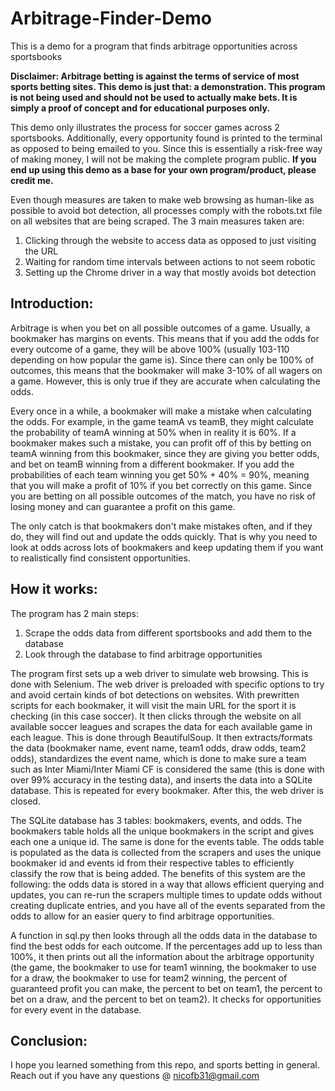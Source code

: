 # Arbitrage-Finder-Demo
This is a demo for a program that finds arbitrage opportunities across sportsbooks

**Disclaimer: Arbitrage betting is against the terms of service of most sports betting sites. This demo is just that: a demonstration. This program is not being used and should not be used to actually make bets. It is simply a proof of concept and for educational purposes only.**

This demo only illustrates the process for soccer games across 2 sportsbooks. Additionally, every opportunity found is printed to the terminal as opposed to being emailed to you. Since this is essentially a risk-free way of making money, I will not be making the complete program public. **If you end up using this demo as a base for your own program/product, please credit me.**

Even though measures are taken to make web browsing as human-like as possible to avoid bot detection, all processes comply with the robots.txt file on all websites that are being scraped. The 3 main measures taken are:
1. Clicking through the website to access data as opposed to just visiting the URL
2. Waiting for random time intervals between actions to not seem robotic
3. Setting up the Chrome driver in a way that mostly avoids bot detection


<h2>Introduction:</h2>

Arbitrage is when you bet on all possible outcomes of a game. Usually, a bookmaker has margins on events. This means that if you add the odds for every outcome of a game, they will be above 100% (usually 103-110 depending on how popular the game is). Since there can only be 100% of outcomes, this means that the bookmaker will make 3-10% of all wagers on a game. However, this is only true if they are accurate when calculating the odds. 

Every once in a while, a bookmaker will make a mistake when calculating the odds. For example, in the game teamA vs teamB, they might calculate the probability of teamA winning at 50% when in reality it is 60%. If a bookmaker makes such a mistake, you can profit off of this by betting on teamA winning from this bookmaker, since they are giving you better odds, and bet on teamB winning from a different bookmaker. If you add the probabilities of each team winning you get 50% + 40% = 90%, meaning that you will make a profit of 10% if you bet correctly on this game. Since you are betting on all possible outcomes of the match, you have no risk of losing money and can guarantee a profit on this game.

The only catch is that bookmakers don't make mistakes often, and if they do, they will find out and update the odds quickly. That is why you need to look at odds across lots of bookmakers and keep updating them if you want to realistically find consistent opportunities.


<h2>How it works:</h2>

The program has 2 main steps:
1) Scrape the odds data from different sportsbooks and add them to the database
2) Look through the database to find arbitrage opportunities

The program first sets up a web driver to simulate web browsing. This is done with Selenium. The web driver is preloaded with specific options to try and avoid certain kinds of bot detections on websites. With prewritten scripts for each bookmaker, it will visit the main URL for the sport it is checking (in this case soccer). It then clicks through the website on all available soccer leagues and scrapes the data for each available game in each league. This is done through BeautifulSoup. It then extracts/formats the data (bookmaker name, event name, team1 odds, draw odds, team2 odds), standardizes the event name, which is done to make sure a team such as Inter Miami/Inter Miami CF is considered the same (this is done with over 99% accuracy in the testing data), and inserts the data into a SQLite database. This is repeated for every bookmaker. After this, the web driver is closed.

The SQLite database has 3 tables: bookmakers, events, and odds. The bookmakers table holds all the unique bookmakers in the script and gives each one a unique id. The same is done for the events table. The odds table is populated as the data is collected from the scrapers and uses the unique bookmaker id and events id from their respective tables to efficiently classify the row that is being added. The benefits of this system are the following: the odds data is stored in a way that allows efficient querying and updates, you can re-run the scrapers multiple times to update odds without creating duplicate entries, and you have all of the events separated from the odds to allow for an easier query to find arbitrage opportunities.

A function in sql.py then looks through all the odds data in the database to find the best odds for each outcome. If the percentages add up to less than 100%, it then prints out all the information about the arbitrage opportunity (the game, the bookmaker to use for team1 winning, the bookmaker to use for a draw, the bookmaker to use for team2 winning, the percent of guaranteed profit you can make, the percent to bet on team1, the percent to bet on a draw, and the percent to bet on team2). It checks for opportunities for every event in the database.


<h2>Conclusion:</h2>

I hope you learned something from this repo, and sports betting in general. Reach out if you have any questions @ nicofb31@gmail.com
